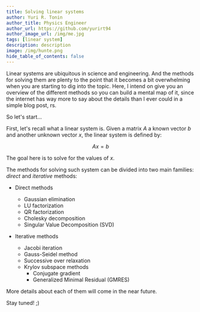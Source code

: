 ```yaml
---
title: Solving linear systems
author: Yuri R. Tonin
author_title: Physics Engineer
author_url: https://github.com/yurirt94
author_image_url: /img/me.jpg
tags: [linear system]
description: description
image: /img/hunte.png
hide_table_of_contents: false
---
```



Linear systems are ubiquitous in science and engineering. And the methods for solving them are plenty to the point that it becomes a bit overwhelming when you are starting to dig into the topic. Here, I intend on give you an overview of the different methods so you can build a mental map of it, since the internet has way more to say about the details than I ever could in a simple blog post, rs. 

So let's start... 

First, let's recall what a linear system is. Given a matrix $A$ a known vector $b$ and another unknown vector $x$, the linear system is defined by:

$$
Ax = b
$$

The goal here is to solve for the values of $x$.

The methods for solving such system can be divided into two main families: *direct* and *iterative* methods:

- Direct methods
  - Gaussian elimination
  - LU factorization
  - QR factorization
  - Cholesky decomposition
  - Singular Value Decomposition (SVD)

- Iterative methods
  - Jacobi iteration
  - Gauss-Seidel method
  - Successive over relaxation
  - Krylov subspace methods
    - Conjugate gradient
    - Generalized Minimal Residual (GMRES) 

More details about each of them will come in the near future. 

Stay tuned! ;) 

<!--truncate-->

<SEO
  uri='blog/name'
  image='img/template.jpg'
  type='article'
/>



